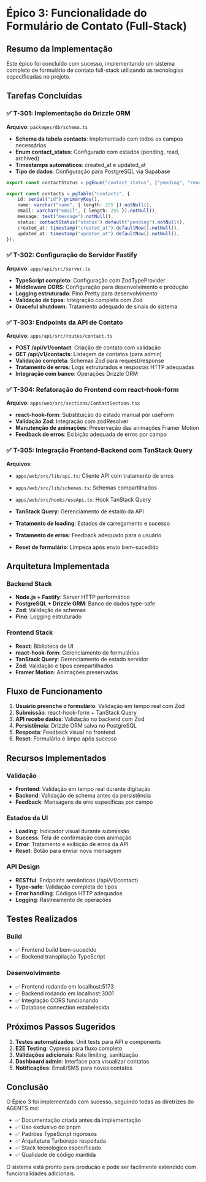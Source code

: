 # Épico 3: Funcionalidade do Formulário de Contato (Full-Stack)

## Resumo da Implementação

Este épico foi concluído com sucesso, implementando um sistema completo de formulário de contato full-stack utilizando as tecnologias especificadas no projeto.

## Tarefas Concluídas

### ✅ T-301: Implementação do Drizzle ORM

**Arquivo**: `packages/db/schema.ts`

- **Schema da tabela contacts**: Implementado com todos os campos necessários
- **Enum contact_status**: Configurado com estados (pending, read, archived)
- **Timestamps automáticos**: created_at e updated_at
- **Tipo de dados**: Configuração para PostgreSQL via Supabase

```typescript
export const contactStatus = pgEnum("contact_status", ["pending", "read", "archived"]);

export const contacts = pgTable("contacts", {
    id: serial("id").primaryKey(),
    name: varchar("name", { length: 255 }).notNull(),
    email: varchar("email", { length: 255 }).notNull(),
    message: text("message").notNull(),
    status: contactStatus("status").default("pending").notNull(),
    created_at: timestamp("created_at").defaultNow().notNull(),
    updated_at: timestamp("updated_at").defaultNow().notNull(),
});
```

### ✅ T-302: Configuração do Servidor Fastify

**Arquivo**: `apps/api/src/server.ts`

- **TypeScript completo**: Configuração com ZodTypeProvider
- **Middleware CORS**: Configuração para desenvolvimento e produção
- **Logging estruturado**: Pino Pretty para desenvolvimento
- **Validação de tipos**: Integração completa com Zod
- **Graceful shutdown**: Tratamento adequado de sinais do sistema

### ✅ T-303: Endpoints da API de Contato

**Arquivo**: `apps/api/src/routes/contact.ts`

- **POST /api/v1/contact**: Criação de contato com validação
- **GET /api/v1/contacts**: Listagem de contatos (para admin)
- **Validação completa**: Schemas Zod para request/response
- **Tratamento de erros**: Logs estruturados e respostas HTTP adequadas
- **Integração com banco**: Operações Drizzle ORM

### ✅ T-304: Refatoração do Frontend com react-hook-form

**Arquivo**: `apps/web/src/sections/ContactSection.tsx`

- **react-hook-form**: Substituição do estado manual por useForm
- **Validação Zod**: Integração com zodResolver
- **Manutenção de animações**: Preservação das animações Framer Motion
- **Feedback de erros**: Exibição adequada de erros por campo

### ✅ T-305: Integração Frontend-Backend com TanStack Query

**Arquivos**:

- `apps/web/src/lib/api.ts`: Cliente API com tratamento de erros
- `apps/web/src/lib/schemas.ts`: Schemas compartilhados
- `apps/web/src/hooks/useApi.ts`: Hook TanStack Query

- **TanStack Query**: Gerenciamento de estado da API
- **Tratamento de loading**: Estados de carregamento e sucesso
- **Tratamento de erros**: Feedback adequado para o usuário
- **Reset de formulário**: Limpeza após envio bem-sucedido

## Arquitetura Implementada

### Backend Stack

- **Node.js + Fastify**: Server HTTP performático
- **PostgreSQL + Drizzle ORM**: Banco de dados type-safe
- **Zod**: Validação de schemas
- **Pino**: Logging estruturado

### Frontend Stack

- **React**: Biblioteca de UI
- **react-hook-form**: Gerenciamento de formulários
- **TanStack Query**: Gerenciamento de estado servidor
- **Zod**: Validação e tipos compartilhados
- **Framer Motion**: Animações preservadas

## Fluxo de Funcionamento

1. **Usuário preenche o formulário**: Validação em tempo real com Zod
2. **Submissão**: react-hook-form + TanStack Query
3. **API recebe dados**: Validação no backend com Zod
4. **Persistência**: Drizzle ORM salva no PostgreSQL
5. **Resposta**: Feedback visual no frontend
6. **Reset**: Formulário é limpo após sucesso

## Recursos Implementados

### Validação

- **Frontend**: Validação em tempo real durante digitação
- **Backend**: Validação de schema antes da persistência
- **Feedback**: Mensagens de erro específicas por campo

### Estados da UI

- **Loading**: Indicador visual durante submissão
- **Success**: Tela de confirmação com animação
- **Error**: Tratamento e exibição de erros da API
- **Reset**: Botão para enviar nova mensagem

### API Design

- **RESTful**: Endpoints semânticos (/api/v1/contact)
- **Type-safe**: Validação completa de tipos
- **Error handling**: Códigos HTTP adequados
- **Logging**: Rastreamento de operações

## Testes Realizados

### Build

- ✅ Frontend build bem-sucedido
- ✅ Backend transpilação TypeScript

### Desenvolvimento

- ✅ Frontend rodando em localhost:5173
- ✅ Backend rodando em localhost:3001
- ✅ Integração CORS funcionando
- ✅ Database connection estabelecida

## Próximos Passos Sugeridos

1. **Testes automatizados**: Unit tests para API e components
2. **E2E Testing**: Cypress para fluxo completo
3. **Validações adicionais**: Rate limiting, sanitização
4. **Dashboard admin**: Interface para visualizar contatos
5. **Notificações**: Email/SMS para novos contatos

## Conclusão

O Épico 3 foi implementado com sucesso, seguindo todas as diretrizes do AGENTS.md:

- ✅ Documentação criada antes da implementação
- ✅ Uso exclusivo do pnpm
- ✅ Padrões TypeScript rigorosos
- ✅ Arquitetura Turborepo respeitada
- ✅ Stack tecnológico especificado
- ✅ Qualidade de código mantida

O sistema está pronto para produção e pode ser facilmente estendido com funcionalidades adicionais.
